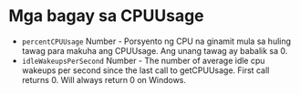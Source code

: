 # Mga bagay sa CPUUsage

* `percentCPUUsage` Number - Porsyento ng CPU na ginamit mula sa huling tawag para makuha ang CPUUsage. Ang unang tawag ay babalik sa 0.
* `idleWakeupsPerSecond` Number - The number of average idle cpu wakeups per second since the last call to getCPUUsage. First call returns 0. Will always return 0 on Windows.